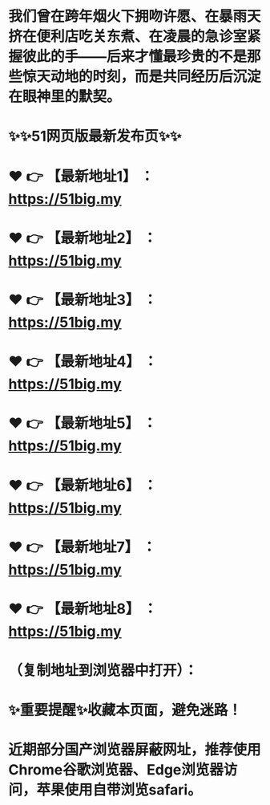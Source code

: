 # 我们曾在跨年烟火下拥吻许愿、在暴雨天挤在便利店吃关东煮、在凌晨的急诊室紧握彼此的手——后来才懂最珍贵的不是那些惊天动地的时刻，而是共同经历后沉淀在眼神里的默契。
# ✨✨51网页版最新发布页✨✨
# ❤️ 👉 【最新地址1】 ：https://51big.my
# ❤️ 👉 【最新地址2】 ：https://51big.my
# ❤️ 👉 【最新地址3】 ：https://51big.my
# ❤️ 👉 【最新地址4】 ：https://51big.my
# ❤️ 👉 【最新地址5】 ：https://51big.my
# ❤️ 👉 【最新地址6】 ：https://51big.my
# ❤️ 👉 【最新地址7】 ：https://51big.my
# ❤️ 👉 【最新地址8】 ：https://51big.my
# （复制地址到浏览器中打开）：
# ✨重要提醒✨收藏本页面，避免迷路！
# 近期部分国产浏览器屏蔽网址，推荐使用Chrome谷歌浏览器、Edge浏览器访问，苹果使用自带浏览safari。

